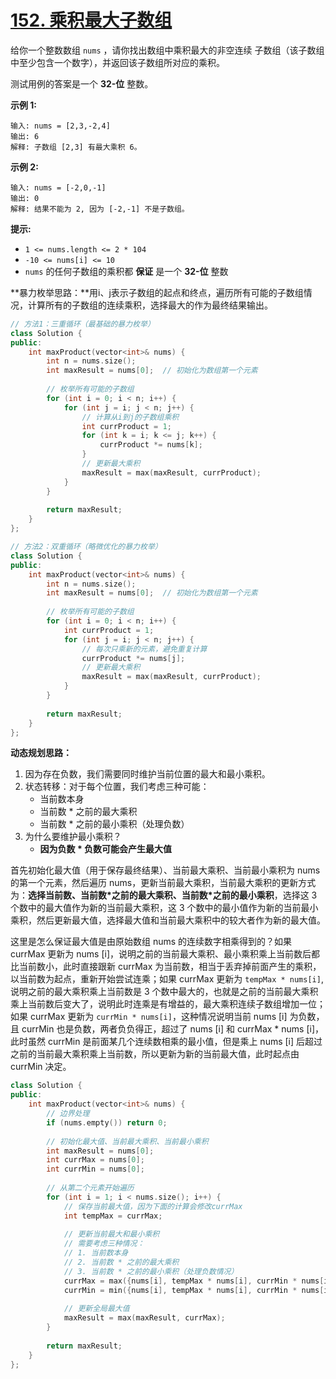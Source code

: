 # [152. 乘积最大子数组](https://leetcode.cn/problems/maximum-product-subarray/)

给你一个整数数组 `nums` ，请你找出数组中乘积最大的非空连续 子数组（该子数组中至少包含一个数字），并返回该子数组所对应的乘积。

测试用例的答案是一个 **32-位** 整数。

**示例 1:**

```
输入: nums = [2,3,-2,4]
输出: 6
解释: 子数组 [2,3] 有最大乘积 6。
```

**示例 2:**

```
输入: nums = [-2,0,-1]
输出: 0
解释: 结果不能为 2, 因为 [-2,-1] 不是子数组。
```

**提示:**

- `1 <= nums.length <= 2 * 104`
- `-10 <= nums[i] <= 10`
- `nums` 的任何子数组的乘积都 **保证** 是一个 **32-位** 整数

**暴力枚举思路：**用i、j表示子数组的起点和终点，遍历所有可能的子数组情况，计算所有的子数组的连续乘积，选择最大的作为最终结果输出。

```cpp
// 方法1：三重循环（最基础的暴力枚举）
class Solution {
public:
    int maxProduct(vector<int>& nums) {
        int n = nums.size();
        int maxResult = nums[0];  // 初始化为数组第一个元素
        
        // 枚举所有可能的子数组
        for (int i = 0; i < n; i++) {
            for (int j = i; j < n; j++) {
                // 计算从i到j的子数组乘积
                int currProduct = 1;
                for (int k = i; k <= j; k++) {
                    currProduct *= nums[k];
                }
                // 更新最大乘积
                maxResult = max(maxResult, currProduct);
            }
        }
        
        return maxResult;
    }
};

// 方法2：双重循环（略微优化的暴力枚举）
class Solution {
public:
    int maxProduct(vector<int>& nums) {
        int n = nums.size();
        int maxResult = nums[0];  // 初始化为数组第一个元素
        
        // 枚举所有可能的子数组
        for (int i = 0; i < n; i++) {
            int currProduct = 1;
            for (int j = i; j < n; j++) {
                // 每次只乘新的元素，避免重复计算
                currProduct *= nums[j];
                // 更新最大乘积
                maxResult = max(maxResult, currProduct);
            }
        }
        
        return maxResult;
    }
};
```

**动态规划思路：**

1. 因为存在负数，我们需要同时维护当前位置的最大和最小乘积。
2. 状态转移：对于每个位置，我们考虑三种可能：
   - 当前数本身
   - 当前数 * 之前的最大乘积
   - 当前数 * 之前的最小乘积（处理负数）
3. 为什么要维护最小乘积？
   - **因为负数 * 负数可能会产生最大值**

首先初始化最大值（用于保存最终结果）、当前最大乘积、当前最小乘积为 nums 的第一个元素，然后遍历 nums，更新当前最大乘积，当前最大乘积的更新方式为：**选择当前数、当前数\*之前的最大乘积、当前数\*之前的最小乘积**，选择这 3 个数中的最大值作为新的当前最大乘积，这 3 个数中的最小值作为新的当前最小乘积，然后更新最大值，选择最大值和当前最大乘积中的较大者作为新的最大值。

这里是怎么保证最大值是由原始数组 nums 的连续数字相乘得到的？如果 currMax 更新为 nums [i]，说明之前的当前最大乘积、最小乘积乘上当前数后都比当前数小，此时直接跟新 currMax 为当前数，相当于丢弃掉前面产生的乘积，以当前数为起点，重新开始尝试连乘；如果 currMax 更新为 `tempMax * nums[i]`, 说明之前的最大乘积乘上当前数是 3 个数中最大的，也就是之前的当前最大乘积乘上当前数后变大了，说明此时连乘是有增益的，最大乘积连续子数组增加一位；如果 currMax 更新为 `currMin * nums[i]`，这种情况说明当前 nums [i] 为负数，且 currMin 也是负数，两者负负得正，超过了 nums [i] 和 currMax * nums [i]，此时虽然 currMin 是前面某几个连续数相乘的最小值，但是乘上 nums [i] 后超过之前的当前最大乘积乘上当前数，所以更新为新的当前最大值，此时起点由 currMin 决定。

```cpp
class Solution {
public:
    int maxProduct(vector<int>& nums) {
        // 边界处理
        if (nums.empty()) return 0;
        
        // 初始化最大值、当前最大乘积、当前最小乘积
        int maxResult = nums[0];
        int currMax = nums[0];
        int currMin = nums[0];
        
        // 从第二个元素开始遍历
        for (int i = 1; i < nums.size(); i++) {
            // 保存当前最大值，因为下面的计算会修改currMax
            int tempMax = currMax;
            
            // 更新当前最大和最小乘积
            // 需要考虑三种情况：
            // 1. 当前数本身
            // 2. 当前数 * 之前的最大乘积
            // 3. 当前数 * 之前的最小乘积（处理负数情况）
            currMax = max({nums[i], tempMax * nums[i], currMin * nums[i]});
            currMin = min({nums[i], tempMax * nums[i], currMin * nums[i]});
            
            // 更新全局最大值
            maxResult = max(maxResult, currMax);
        }
        
        return maxResult;
    }
};
```